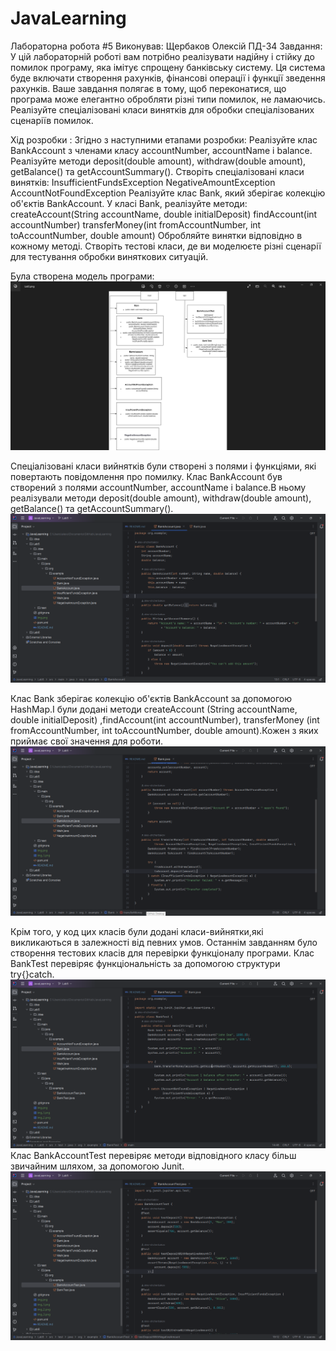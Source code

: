 # JavaLearning
Лабораторна робота #5 Виконував: Щербаков Олексій ПД-34 Завдання: У цій лабораторній роботі вам потрібно 
реалізувати надійну і стійку до помилок програму, яка імітує спрощену банківську систему. 
Ця система буде включати створення рахунків, фінансові операції і функції зведення рахунків.
Ваше завдання полягає в тому, щоб переконатися, що програма може елегантно обробляти різні типи помилок, 
не ламаючись. Реалізуйте спеціалізовані класи винятків для обробки спеціалізованих сценаріїв помилок.

Хід розробки : 
Згідно з наступними етапами розробки:
Реалізуйте клас BankAccount з членами класу accountNumber, accountName і balance.
Реалізуйте методи deposit(double amount), withdraw(double amount), getBalance() та getAccountSummary().
Створіть спеціалізовані класи винятків:
InsufficientFundsException
NegativeAmountException
AccountNotFoundException
Реалізуйте клас Bank, який зберігає колекцію об'єктів BankAccount.
У класі Bank, реалізуйте методи:
createAccount(String accountName, double initialDeposit)
findAccount(int accountNumber)
transferMoney(int fromAccountNumber, int toAccountNumber, double amount)
Обробляйте винятки відповідно в кожному методі.
Створіть тестові класи, де ви моделюєте різні сценарії для тестування обробки виняткових ситуацій.

Була створена модель програми:
![img.png](img.png)

Спеціалізовані класи вийнятків були створені з полями і функціями, які повертають повідомлення про помилку.
Клас BankAccount був створений з полями accountNumber, accountName і balance.В ньому реалізували методи
deposit(double amount), withdraw(double amount), getBalance() та getAccountSummary().
![img_1.png](img_1.png)

Клас Bank зберігає колекцію об'єктів BankAccount за допомогою HashMap.І були додані методи createAccount
(String accountName, double initialDeposit) ,findAccount(int accountNumber), transferMoney
(int fromAccountNumber, int toAccountNumber, double amount).Кожен з яких приймає свої значення для роботи.
![img_2.png](img_2.png)

Крім того, у код цих класів були додані класи-вийнятки,які викликаються в залежності від певних умов.
Останнім завданням було створення тестових класів для перевірки функціоналу програми.
Клас BankTest перевіряє функціональність за допомогою структури try{}catch.
![img_3.png](img_3.png)
Клас BankAccountTest перевіряє методи відповідного класу більш звичайним шляхом, за допомогою Junit.
![img_4.png](img_4.png)
